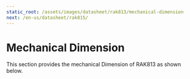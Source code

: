 ```yaml
---
static_root: /assets/images/datasheet/rak813/mechanical-dimension
next: /en-us/datasheet/rak815/
---
```


# Mechanical Dimension

This section provides the mechanical Dimension of RAK813 as shown below.

<rk-img
  :src="`${$frontmatter.static_root}/veq8asjwdqh1rpm9fape.jpg`"
  width="100%"
  figure-number="1"
  caption="Mechanical Dimensions of RAK813"
/>

